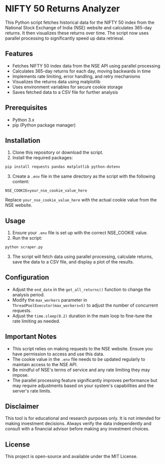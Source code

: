 # NIFTY 50 Returns Analyzer

This Python script fetches historical data for the NIFTY 50 index from the National Stock Exchange of India (NSE) website and calculates 365-day returns. It then visualizes these returns over time. The script now uses parallel processing to significantly speed up data retrieval.

## Features

- Fetches NIFTY 50 index data from the NSE API using parallel processing
- Calculates 365-day returns for each day, moving backwards in time
- Implements rate limiting, error handling, and retry mechanisms
- Visualizes the returns data using matplotlib
- Uses environment variables for secure cookie storage
- Saves fetched data to a CSV file for further analysis

## Prerequisites

- Python 3.x
- pip (Python package manager)

## Installation

1. Clone this repository or download the script.
2. Install the required packages:

```bash
pip install requests pandas matplotlib python-dotenv
```

3. Create a `.env` file in the same directory as the script with the following content:

```
NSE_COOKIE=your_nse_cookie_value_here
```

Replace `your_nse_cookie_value_here` with the actual cookie value from the NSE website.

## Usage

1. Ensure your `.env` file is set up with the correct NSE_COOKIE value.
2. Run the script:

```bash
python scraper.py
```

3. The script will fetch data using parallel processing, calculate returns, save the data to a CSV file, and display a plot of the results.

## Configuration

- Adjust the `end_date` in the `get_all_returns()` function to change the analysis period.
- Modify the `max_workers` parameter in `ThreadPoolExecutor(max_workers=5)` to adjust the number of concurrent requests.
- Adjust the `time.sleep(0.2)` duration in the main loop to fine-tune the rate limiting as needed.

## Important Notes

- This script relies on making requests to the NSE website. Ensure you have permission to access and use this data.
- The cookie value in the `.env` file needs to be updated regularly to maintain access to the NSE API.
- Be mindful of NSE's terms of service and any rate limiting they may impose.
- The parallel processing feature significantly improves performance but may require adjustments based on your system's capabilities and the server's rate limits.

## Disclaimer

This tool is for educational and research purposes only. It is not intended for making investment decisions. Always verify the data independently and consult with a financial advisor before making any investment choices.

## License

This project is open-source and available under the MIT License.